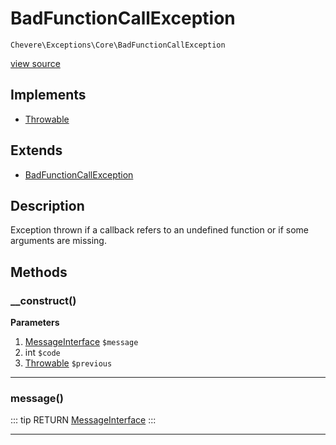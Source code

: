 # BadFunctionCallException

`Chevere\Exceptions\Core\BadFunctionCallException`

[view source](https://github.com/chevere/chevere/blob/master/exceptions/Core/BadFunctionCallException.php)

## Implements

- [Throwable](https://www.php.net/manual/class.throwable)
## Extends

- [BadFunctionCallException](https://www.php.net/manual/class.badfunctioncallexception)

## Description

Exception thrown if a callback refers to an undefined function or if some arguments are missing.

## Methods

### __construct()

**Parameters**

1. [MessageInterface](../../Interfaces/Message/MessageInterface.md) `$message`
2. int `$code`
3. [Throwable](https://www.php.net/manual/class.throwable) `$previous`

---

### message()

::: tip RETURN
[MessageInterface](../../Interfaces/Message/MessageInterface.md)
:::


---

